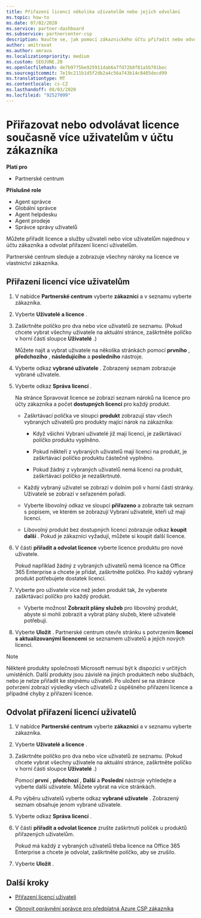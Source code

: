 ```yaml
---
title: Přiřazení licencí několika uživatelům nebo jejich odvolání
ms.topic: how-to
ms.date: 07/02/2020
ms.service: partner-dashboard
ms.subservice: partnercenter-csp
description: Naučte se, jak pomocí zákaznického účtu přiřadit nebo odvolat licence a služby jednomu uživateli nebo více uživatelům najednou.
author: amitravat
ms.author: amrava
ms.localizationpriority: medium
ms.custom: SEOJUNE.20
ms.openlocfilehash: de7b9775be925911dab6a7fd72b8f81a5b701bec
ms.sourcegitcommit: 7e19c211b1d5f2db2a4c56a743b14c8485decd99
ms.translationtype: MT
ms.contentlocale: cs-CZ
ms.lasthandoff: 08/03/2020
ms.locfileid: "92527099"
---
```

# <a name="assign-or-revoke-licenses-at-the-same-time-to-multiple-users-in-a-customer-account"></a>Přiřazovat nebo odvolávat licence současně více uživatelům v účtu zákazníka

**Platí pro**

- Partnerské centrum

**Příslušné role**

- Agent správce
- Globální správce
- Agent helpdesku
- Agent prodeje
- Správce správy uživatelů

Můžete přiřadit licence a služby uživateli nebo více uživatelům najednou v účtu zákazníka a odvolat přiřazení licencí uživatelům.

Partnerské centrum sleduje a zobrazuje všechny nároky na licence ve vlastnictví zákazníka.

## <a name="assign-licenses-to-multiple-users"></a>Přiřazení licencí více uživatelům

1. V nabídce **Partnerské centrum** vyberte **zákazníci** a v seznamu vyberte zákazníka.

2. Vyberte **Uživatelé a licence** .

3. Zaškrtněte políčko pro dva nebo více uživatelů ze seznamu. (Pokud chcete vybrat všechny uživatele na aktuální stránce, zaškrtněte políčko v horní části sloupce **Uživatelé** .)

    Můžete najít a vybrat uživatele na několika stránkách pomocí **prvního** , **předchozího** , **následujícího** a **posledního** nástroje.

4. Vyberte odkaz **vybrané uživatele** . Zobrazený seznam zobrazuje vybrané uživatele.

5. Vyberte odkaz **Správa licencí** .

    Na stránce Spravovat licence se zobrazí seznam nároků na licence pro účty zákazníka a počet **dostupných licencí** pro každý produkt.

    - Zaškrtávací políčka ve sloupci **produkt** zobrazují stav všech vybraných uživatelů pro produkty mající nárok na zákazníka:

       - Když všichni Vybraní uživatelé již mají licenci, je zaškrtávací políčko produktu vyplněno.

       - Pokud někteří z vybraných uživatelů mají licenci na produkt, je zaškrtávací políčko produktu částečně vyplněno.

       - Pokud žádný z vybraných uživatelů nemá licenci na produkt, zaškrtávací políčko je nezaškrtnuté.

    - Každý vybraný uživatel se zobrazí v dolním poli v horní části stránky. Uživatelé se zobrazí v seřazeném pořadí.

    - Vyberte libovolný odkaz ve sloupci **přiřazeno** a zobrazte tak seznam s popisem, ve kterém se zobrazují Vybraní uživatelé, kteří už mají licenci.

    - Libovolný produkt bez dostupných licencí zobrazuje odkaz **koupit další** . Pokud je zákazníci vyžadují, můžete si koupit další licence.

6. V části **přiřadit a odvolat licence** vyberte licence produktu pro nové uživatele. 

   Pokud například žádný z vybraných uživatelů nemá licence na Office 365 Enterprise a chcete je přidat, zaškrtněte políčko. Pro každý vybraný produkt potřebujete dostatek licencí.

7. Vyberte pro uživatele více než jeden produkt tak, že vyberete zaškrtávací políčko pro každý produkt.
    -   Vyberte možnost **Zobrazit plány služeb** pro libovolný produkt, abyste si mohli zobrazit a vybrat plány služeb, které uživatelé potřebují.

8. Vyberte **Uložit** . Partnerské centrum otevře stránku s potvrzením **licencí s aktualizovanými licencemi** se seznamem uživatelů a jejich nových licencí.

>[!NOTE]
>Některé produkty společnosti Microsoft nemusí být k dispozici v určitých umístěních. Další produkty jsou závislé na jiných produktech nebo službách, nebo je nelze přiřadit ke stejnému uživateli. Po uložení se na stránce potvrzení zobrazí výsledky všech uživatelů z úspěšného přiřazení licence a případné chyby z přiřazení licence.

## <a name="revoke-users-license-assignments"></a>Odvolat přiřazení licencí uživatelů

1. V nabídce **Partnerské centrum** vyberte **zákazníci** a v seznamu vyberte zákazníka.

2. Vyberte **Uživatelé a licence** .

3. Zaškrtněte políčko pro dva nebo více uživatelů ze seznamu. (Pokud chcete vybrat všechny uživatele na aktuální stránce, zaškrtněte políčko v horní části sloupce **Uživatelé** .)

    Pomocí **první** , **předchozí** , **Další** a **Poslední** nástroje vyhledejte a vyberte další uživatele. Můžete vybrat na více stránkách.

4. Po výběru uživatelů vyberte odkaz **vybrané uživatele** . Zobrazený seznam obsahuje jenom vybrané uživatele.

5. Vyberte odkaz **Správa licencí** .

6. V části **přiřadit a odvolat licence** zrušte zaškrtnutí políček u produktů přiřazených uživatelům.

   Pokud má každý z vybraných uživatelů třeba licence na Office 365 Enterprise a chcete je odvolat, zaškrtněte políčko, aby se zrušilo.

7. Vyberte **Uložit** .

## <a name="next-steps"></a>Další kroky

- [Přiřazení licencí uživateli](assign-licenses-to-users.md)

- [Obnovit oprávnění správce pro předplatná Azure CSP zákazníka](revoke-reinstate-csp.md)